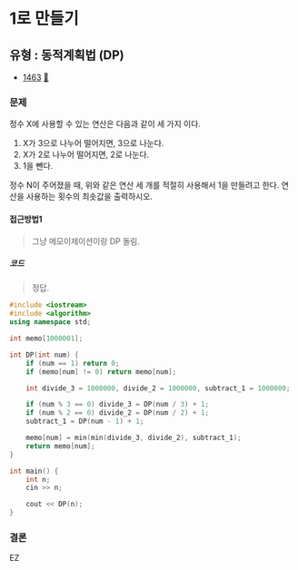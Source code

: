 # 1로 만들기
## 유형 : 동적계획법 (DP)
* [1463](https://www.acmicpc.net/problem/1463) [:page_facing_up:](https://github.com/knemo333/TIL/blob/master/Algorithm/codes/1463.cpp)


### 문제
정수 X에 사용할 수 있는 연산은 다음과 같이 세 가지 이다.   

1. X가 3으로 나누어 떨어지면, 3으로 나눈다.
2. X가 2로 나누어 떨어지면, 2로 나눈다.
3. 1을 뺀다.   

정수 N이 주어졌을 때, 위와 같은 연산 세 개를 적절히 사용해서 1을 만들려고 한다. 연산을 사용하는 횟수의 최솟값을 출력하시오.


#### 접근방법1
> 그냥 메모이제이션이랑 DP 돌림.

##### 코드
> 정답.

```cpp
#include <iostream>
#include <algorithm>
using namespace std;

int memo[1000001];

int DP(int num) {
	if (num == 1) return 0;
	if (memo[num] != 0) return memo[num];

	int divide_3 = 1000000, divide_2 = 1000000, subtract_1 = 1000000;

	if (num % 3 == 0) divide_3 = DP(num / 3) + 1;
	if (num % 2 == 0) divide_2 = DP(num / 2) + 1;
	subtract_1 = DP(num - 1) + 1;

	memo[num] = min(min(divide_3, divide_2), subtract_1);
	return memo[num];
}

int main() {
	int n;
	cin >> n;

	cout << DP(n);
}
```

### 결론
EZ